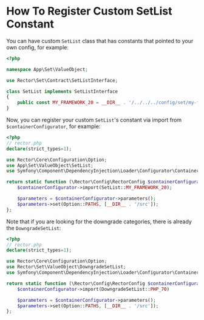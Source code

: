 # How To Register Custom SetList Constant

You can have custom `SetList` class that has constants that pointed to your own config, for example:


```php
<?php

namespace App\Set\ValueObject;

use Rector\Set\Contract\SetListInterface;

class SetList implements SetListInterface
{
    public const MY_FRAMEWORK_20 = __DIR__ . '/../../../config/set/my-framework-20.php';
}
```

Now, you can register your custom `SetList`'s constant via import from `$containerConfigurator`, for example:


```php
<?php
// rector.php
declare(strict_types=1);

use Rector\Core\Configuration\Option;
use App\Set\ValueObject\SetList;
use Symfony\Component\DependencyInjection\Loader\Configurator\ContainerConfigurator;

return static function (\Rector\Config\RectorConfig $containerConfigurator): void {
    $containerConfigurator->import(SetList::MY_FRAMEWORK_20);

    $parameters = $containerConfigurator->parameters();
    $parameters->set(Option::PATHS, [__DIR__ . '/src']);
};
```

Note that if you are looking for the downgrade categories, there is already the `DowngradeSetList`:

```php
<?php
// rector.php
declare(strict_types=1);

use Rector\Core\Configuration\Option;
use Rector\Set\ValueObject\DowngradeSetList;
use Symfony\Component\DependencyInjection\Loader\Configurator\ContainerConfigurator;

return static function (\Rector\Config\RectorConfig $containerConfigurator): void {
    $containerConfigurator->import(DowngradeSetList::PHP_70)

    $parameters = $containerConfigurator->parameters();
    $parameters->set(Option::PATHS, [__DIR__ . '/src']);
};
```
